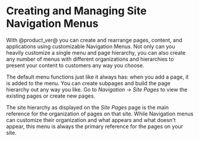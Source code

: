 # Creating and Managing Site Navigation Menus [](id=creating-and-managing-site-navigation-menus)

With @product_ver@ you can create and rearrange pages, content, and applications
using customizable Navigation Menus. Not only can you heavily customize a single
menu and page hierarchy, you can also create any number of menus with different
organizations and hierarchies to present your content to customers any way you
choose.

The default menu functions just like it always has: when you add a page, it is
added to the menu. You can create subpages and build the page hierarchy out any
way you like. Go to *Navigation* &rarr; *Site Pages* to view the existing pages
or create new pages.

The site hierarchy as displayed on the *Site Pages* page is the main reference 
for the organization of pages on that site. While Navigation menus can customize
their organization and what appears and what doesn't appear, this menu is 
always the primary reference for the pages on your site.
